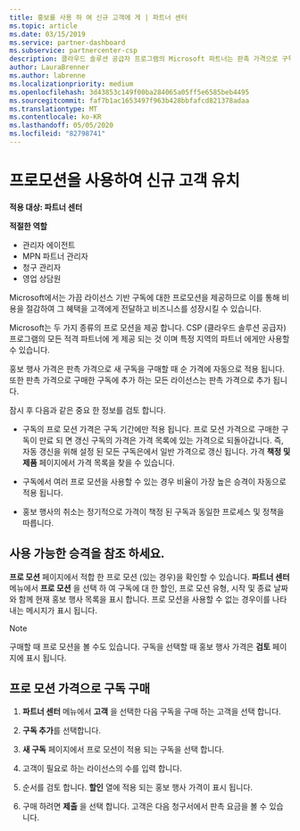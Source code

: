 ```yaml
---
title: 홍보를 사용 하 여 신규 고객에 게 | 파트너 센터
ms.topic: article
ms.date: 03/15/2019
ms.service: partner-dashboard
ms.subservice: partnercenter-csp
description: 클라우드 솔루션 공급자 프로그램의 Microsoft 파트너는 판촉 가격으로 구독을 구매 하 고 고객에 게 비용을 절감할 수 있습니다.
author: LauraBrenner
ms.author: labrenne
ms.localizationpriority: medium
ms.openlocfilehash: 3d43853c149f00ba284065a05ff5e6585beb4495
ms.sourcegitcommit: faf7b1ac1653497f963b428bbfafcd821378adaa
ms.translationtype: MT
ms.contentlocale: ko-KR
ms.lasthandoff: 05/05/2020
ms.locfileid: "82798741"
---
```

# <a name="use-promotions-to-attract-new-customers"></a>프로모션을 사용하여 신규 고객 유치  

**적용 대상: 파트너 센터**

**적절한 역할**
-   관리자 에이전트
-   MPN 파트너 관리자
-   청구 관리자
-   영업 상담원

<!--[FWLink: https://go.microsoft.com/fwlink/?linkid=852469]-->

Microsoft에서는 가끔 라이선스 기반 구독에 대한 프로모션을 제공하므로 이를 통해 비용을 절감하여 그 혜택을 고객에게 전달하고 비즈니스를 성장시킬 수 있습니다. 

Microsoft는 두 가지 종류의 프로 모션을 제공 합니다. CSP (클라우드 솔루션 공급자) 프로그램의 모든 적격 파트너에 게 제공 되는 것 이며 특정 지역의 파트너 에게만 사용할 수 있습니다.

홍보 행사 가격은 판촉 가격으로 새 구독을 구매할 때 순 가격에 자동으로 적용 됩니다. 또한 판촉 가격으로 구매한 구독에 추가 하는 모든 라이선스는 판촉 가격으로 추가 됩니다. 

잠시 후 다음과 같은 중요 한 정보를 검토 합니다.

-   구독의 프로 모션 가격은 구독 기간에만 적용 됩니다. 프로 모션 가격으로 구매한 구독이 만료 되 면 갱신 구독의 가격은 가격 목록에 있는 가격으로 되돌아갑니다. 즉, 자동 갱신을 위해 설정 된 모든 구독은에서 일반 가격으로 갱신 됩니다. 가격 **책정 및 제품** 페이지에서 가격 목록을 찾을 수 있습니다. 

-   구독에서 여러 프로 모션을 사용할 수 있는 경우 비율이 가장 높은 승격이 자동으로 적용 됩니다.

-   홍보 행사의 취소는 정기적으로 가격이 책정 된 구독과 동일한 프로세스 및 정책을 따릅니다.

## <a name="see-available-promotions"></a>사용 가능한 승격을 참조 하세요.

**프로 모션** 페이지에서 적합 한 프로 모션 (있는 경우)을 확인할 수 있습니다. **파트너 센터** 메뉴에서 **프로 모션** 을 선택 하 여 구독에 대 한 할인, 프로 모션 유형, 시작 및 종료 날짜와 함께 현재 홍보 행사 목록을 표시 합니다. 프로 모션을 사용할 수 없는 경우이를 나타내는 메시지가 표시 됩니다. 

> [!NOTE]  
> 구매할 때 프로 모션을 볼 수도 있습니다. 구독을 선택할 때 홍보 행사 가격은 **검토** 페이지에 표시 됩니다.

## <a name="purchase-subscriptions-at-promotion-prices"></a>프로 모션 가격으로 구독 구매

1. **파트너 센터** 메뉴에서 **고객** 을 선택한 다음 구독을 구매 하는 고객을 선택 합니다. 

2. **구독 추가**를 선택합니다.

3. **새 구독** 페이지에서 프로 모션이 적용 되는 구독을 선택 합니다.

4. 고객이 필요로 하는 라이선스의 수를 입력 합니다. 

5. 순서를 검토 합니다. **할인** 열에 적용 되는 홍보 행사 가격이 표시 됩니다.  

6.  구매 하려면 **제출** 을 선택 합니다. 고객은 다음 청구서에서 판촉 요금을 볼 수 있습니다.  



